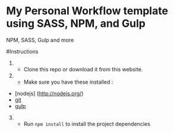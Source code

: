 # My Personal Workflow template using SASS, NPM, and Gulp
NPM, SASS, Gulp and more

#Instructions
1. - Clone this repo or download it from this website.
2. - Make sure you have these installed :
  - [nodejs] (http://nodejs.org/)
  - [git](http://git-scm.com/)
  - [gulp](http://gulpjs.com/)

3. - Run `npm install`  to install the project dependencies
